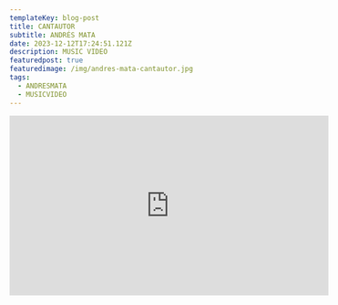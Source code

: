 ```yaml
---
templateKey: blog-post
title: CANTAUTOR
subtitle: ANDRÉS MATA
date: 2023-12-12T17:24:51.121Z
description: MUSIC VIDEO
featuredpost: true
featuredimage: /img/andres-mata-cantautor.jpg
tags:
  - ANDRESMATA
  - MUSICVIDEO
---
```

<iframe width="560" height="315" src="https://www.youtube.com/embed/o-muHKsvP7Q?si=-hcmW5JVs35cUti2" title="YouTube video player" frameborder="0" allow="accelerometer; autoplay; clipboard-write; encrypted-media; gyroscope; picture-in-picture; web-share" allowfullscreen></iframe>